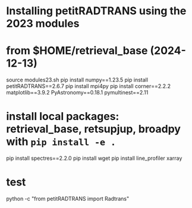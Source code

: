 # Installing petitRADTRANS using the 2023 modules

# from $HOME/retrieval_base (2024-12-13)
source modules23.sh
pip install numpy==1.23.5
pip install petitRADTRANS==2.6.7
pip install mpi4py
pip install corner==2.2.2 matplotlib==3.9.2 PyAstronomy==0.18.1 pymultinest==2.11
# install local packages: retrieval_base, retsupjup, broadpy with `pip install -e .`
pip install spectres==2.2.0
pip install wget
pip install line_profiler xarray
# test
python -c "from petitRADTRANS import Radtrans"